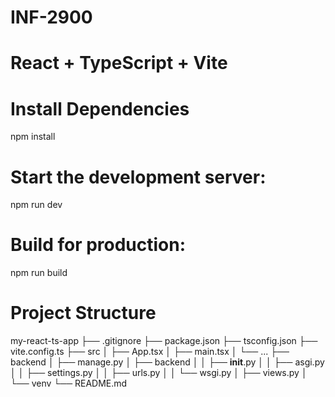 # INF-2900

# React + TypeScript + Vite

# Install Dependencies
npm install
# Start the development server:
npm run dev

# Build for production:
npm run build

# Project Structure

my-react-ts-app
├── .gitignore
├── package.json
├── tsconfig.json
├── vite.config.ts
├── src
│   ├── App.tsx
│   ├── main.tsx
│   └── ...
├── backend
│   ├── manage.py
│   ├── backend
│   │   ├── __init__.py
│   │   ├── asgi.py
│   │   ├── settings.py
│   │   ├── urls.py
│   │   └── wsgi.py
│   ├── views.py
│   └── venv
└── README.md
